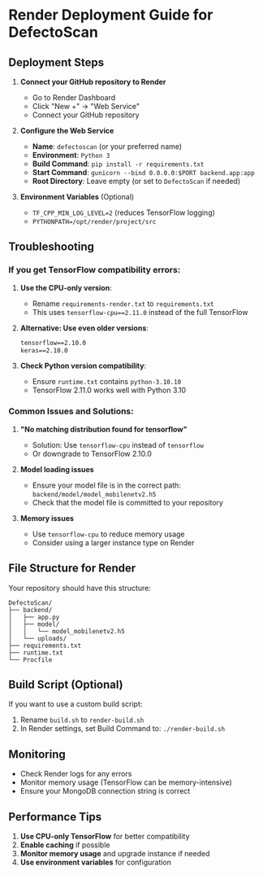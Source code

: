 # Render Deployment Guide for DefectoScan

## Deployment Steps

1. **Connect your GitHub repository to Render**
   - Go to Render Dashboard
   - Click "New +" → "Web Service"
   - Connect your GitHub repository

2. **Configure the Web Service**
   - **Name**: `defectoscan` (or your preferred name)
   - **Environment**: `Python 3`
   - **Build Command**: `pip install -r requirements.txt`
   - **Start Command**: `gunicorn --bind 0.0.0.0:$PORT backend.app:app`
   - **Root Directory**: Leave empty (or set to `DefectoScan` if needed)

3. **Environment Variables** (Optional)
   - `TF_CPP_MIN_LOG_LEVEL=2` (reduces TensorFlow logging)
   - `PYTHONPATH=/opt/render/project/src`

## Troubleshooting

### If you get TensorFlow compatibility errors:

1. **Use the CPU-only version**:
   - Rename `requirements-render.txt` to `requirements.txt`
   - This uses `tensorflow-cpu==2.11.0` instead of the full TensorFlow

2. **Alternative: Use even older versions**:
   ```txt
   tensorflow==2.10.0
   keras==2.10.0
   ```

3. **Check Python version compatibility**:
   - Ensure `runtime.txt` contains `python-3.10.10`
   - TensorFlow 2.11.0 works well with Python 3.10

### Common Issues and Solutions:

1. **"No matching distribution found for tensorflow"**
   - Solution: Use `tensorflow-cpu` instead of `tensorflow`
   - Or downgrade to TensorFlow 2.10.0

2. **Model loading issues**
   - Ensure your model file is in the correct path: `backend/model/model_mobilenetv2.h5`
   - Check that the model file is committed to your repository

3. **Memory issues**
   - Use `tensorflow-cpu` to reduce memory usage
   - Consider using a larger instance type on Render

## File Structure for Render

Your repository should have this structure:
```
DefectoScan/
├── backend/
│   ├── app.py
│   ├── model/
│   │   └── model_mobilenetv2.h5
│   └── uploads/
├── requirements.txt
├── runtime.txt
└── Procfile
```

## Build Script (Optional)

If you want to use a custom build script:
1. Rename `build.sh` to `render-build.sh`
2. In Render settings, set Build Command to: `./render-build.sh`

## Monitoring

- Check Render logs for any errors
- Monitor memory usage (TensorFlow can be memory-intensive)
- Ensure your MongoDB connection string is correct

## Performance Tips

1. **Use CPU-only TensorFlow** for better compatibility
2. **Enable caching** if possible
3. **Monitor memory usage** and upgrade instance if needed
4. **Use environment variables** for configuration 